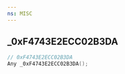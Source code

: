 ```yaml
---
ns: MISC
---
```

## _0xF4743E2ECC02B3DA

```c
// 0xF4743E2ECC02B3DA
Any _0xF4743E2ECC02B3DA();
```

